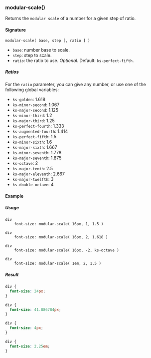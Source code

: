 ### modular-scale()

Returns the `modular scale` of a number for a given step of ratio.  

#### Signature

`modular-scale( base, step [, ratio ] )`

* `base`: number base to scale.
* `step`: step to scale.
* `ratio`: the ratio to use. *Optional*. Default: `ks-perfect-fifth`.

##### Ratios

For the `ratio` parameter, you can give any number, or use one of the following global variables:

* `ks-golden`: 1.618
* `ks-minor-second`: 1.067
* `ks-major-second`: 1.125
* `ks-minor-third`: 1.2
* `ks-major-third`: 1.25
* `ks-perfect-fourth`: 1.333
* `ks-augmented-fourth`: 1.414
* `ks-perfect-fifth`: 1.5
* `ks-minor-sixth`: 1.6
* `ks-major-sixth`: 1.667
* `ks-minor-seventh`: 1.778
* `ks-major-seventh`: 1.875
* `ks-octave`: 2
* `ks-major-tenth`: 2.5
* `ks-major-eleventh`: 2.667
* `ks-major-twelfth`: 3
* `ks-double-octave`: 4

#### Example

##### Usage

```stylus
div
    font-size: modular-scale( 16px, 1, 1.5 )

div
    font-size: modular-scale( 16px, 2, 1.618 )

div
    font-size: modular-scale( 16px, -2, ks-octave )

div
    font-size: modular-scale( 1em, 2, 1.5 )
```

##### Result

```css
div {
  font-size: 24px;
}

div {
  font-size: 41.886784px;
}

div {
  font-size: 4px;
}

div {
  font-size: 2.25em;
}
```
